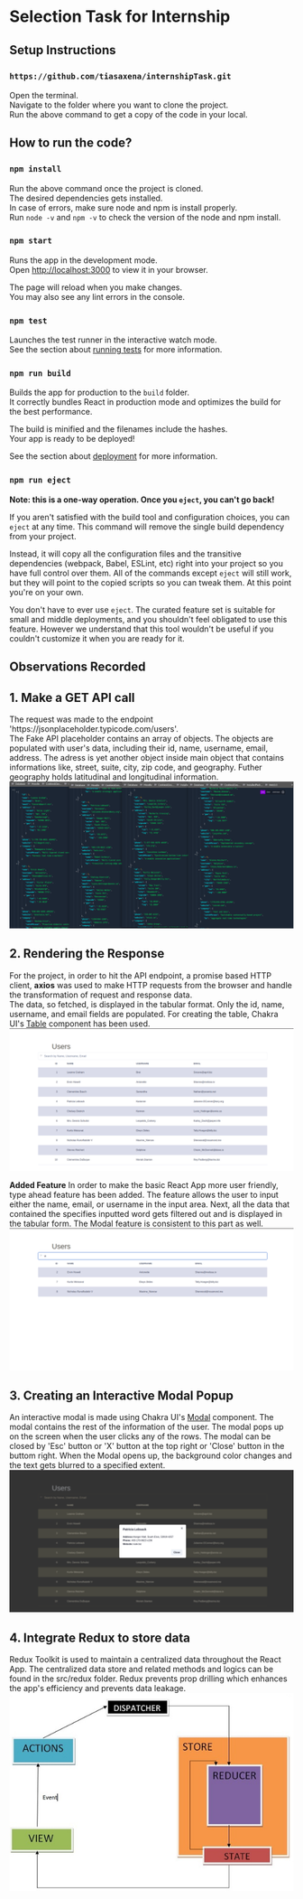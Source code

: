 # Selection Task for Internship 

## Setup Instructions

### `https://github.com/tiasaxena/internshipTask.git`

Open the terminal. <br/>
Navigate to the folder where you want to clone the project. <br/>
Run the above command to get a copy of the code in your local. <br/>

## How to run the code?
### `npm install`

Run the above command once the project is cloned. <br/>
The desired dependencies gets installed. <br/>
In case of errors, make sure node and npm is install properly. <br/>
Run
`node -v`
and
`npm -v`
to check the version of the node and npm install.


### `npm start`

Runs the app in the development mode.\
Open [http://localhost:3000](http://localhost:3000) to view it in your browser.

The page will reload when you make changes.\
You may also see any lint errors in the console.

### `npm test`

Launches the test runner in the interactive watch mode.\
See the section about [running tests](https://facebook.github.io/create-react-app/docs/running-tests) for more information.

### `npm run build`

Builds the app for production to the `build` folder.\
It correctly bundles React in production mode and optimizes the build for the best performance.

The build is minified and the filenames include the hashes.\
Your app is ready to be deployed!

See the section about [deployment](https://facebook.github.io/create-react-app/docs/deployment) for more information.

### `npm run eject`

**Note: this is a one-way operation. Once you `eject`, you can't go back!**

If you aren't satisfied with the build tool and configuration choices, you can `eject` at any time. This command will remove the single build dependency from your project.

Instead, it will copy all the configuration files and the transitive dependencies (webpack, Babel, ESLint, etc) right into your project so you have full control over them. All of the commands except `eject` will still work, but they will point to the copied scripts so you can tweak them. At this point you're on your own.

You don't have to ever use `eject`. The curated feature set is suitable for small and middle deployments, and you shouldn't feel obligated to use this feature. However we understand that this tool wouldn't be useful if you couldn't customize it when you are ready for it.

## Observations Recorded

<h2>1. Make a GET API call</h2>
The request was made to the endpoint 'https://jsonplaceholder.typicode.com/users'. <br/> 
The Fake API placeholder contains an array of objects. The objects are populated with user's data, including their id, name, username, email,    
address.
The adress is yet another object inside main object that contains informations like, street, suite, city, zip code, and geography.
Futher geography holds latitudinal and longitudinal information. <br/>
<img src="https://github.com/tiasaxena/internshipTask/blob/main/src/assets/jsonImage" />

<br/>

<h2>2. Rendering the Response</h2>

For the project, in order to hit the API endpoint, a promise based HTTP client,
**axios**
was used to make HTTP requests from the browser and handle the transformation of request and response data.
<br/>
The data, so fetched, is displayed in the tabular format. Only the id, name, username, and email fields are populated. For creating the table, Chakra UI's 
<a href="https://chakra-ui.com/docs/components/table/usage">Table</a>
component has been used. <br/>
<img src="https://github.com/tiasaxena/internshipTask/blob/main/src/assets/fetchedData" />

**Added Feature**
In order to make the basic React App more user friendly, type ahead feature has been added. The feature allows the user to input either the name, email, or username in the input area. Next, all the data that contained the specifies inputted word gets filtered out and is displayed in the tabular form. The Modal feature is consistent to this part as well.
<img src="https://github.com/tiasaxena/internshipTask/blob/main/src/assets/Filter%20Operation" />



<h2>3. Creating an Interactive Modal Popup</h2>
An interactive modal is made using Chakra UI's
<a href="https://chakra-ui.com/docs/components/modal/usage">Modal</a>
component. The modal contains the rest of the information of the user.
The modal pops up on the screen when the user clicks any of the rows. The modal can be closed by 'Esc' button or 'X' button at the top right or 'Close' button in the buttom right. When the Modal opens up, the background color changes and the text gets blurred to a specified extent.<br/>
<img src="https://github.com/tiasaxena/internshipTask/blob/main/src/assets/ModalView" />

<h2>4. Integrate Redux to store data</h2>
Redux Toolkit is used to maintain a centralized data throughout the React App. The centralized data store and related methods and logics can be found in the src/redux folder. Redux prevents prop drilling which enhances the app's efficiency and prevents data leakage.
<img src="https://github.com/tiasaxena/internshipTask/blob/main/src/assets/redux.jpeg" />
